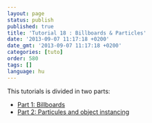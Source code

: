 ```yaml
---
layout: page
status: publish
published: true
title: 'Tutorial 18 : Billboards & Particles'
date: '2013-09-07 11:17:18 +0200'
date_gmt: '2013-09-07 11:17:18 +0200'
categories: [tuto]
order: 580
tags: []
language: hu
---
```

This tutorials is divided in two parts:

- [Part 1: Billboards](./billboards)
- [Part 2: Particules and object instancing](./particles-instancing)